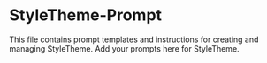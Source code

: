 # StyleTheme-Prompt

This file contains prompt templates and instructions for creating and managing StyleTheme. Add your prompts here for StyleTheme. 